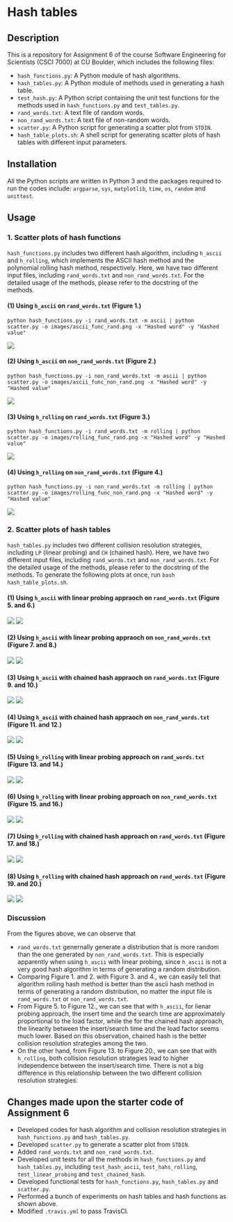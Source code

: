 # Hash tables

## Description
This is a repository for Assignment 6 of the course Software Engineering for Scientists (CSCI 7000) at CU Boulder, which includes the following files:
- `hash_functions.py`: A Python module of hash algorithms.
- `hash_tables.py`: A Python module of methods used in generating a hash table. 
- `test_hash.py`: A Python script containing the unit test functions for the methods used in `hash_functions.py` and `test_tables.py`.
- `rand_words.txt`: A text file of random words.
- `non_rand_words.txt`: A text file of non-random words.
- `scatter.py`: A Python script for generating a scatter plot from `STDIN`.
- `hash_table_plots.sh`: A shell script for generating scatter plots of hash tables with different input parameters. 

## Installation
All the Python scripts are written in Python 3 and the packages required to run the codes include: `argparse`, `sys`, `matplotlib`, `time`, `os`, `random` and `unittest`.

## Usage
### 1. Scatter plots of hash functions
`hash_functions.py` includes two different hash algorithm, including `h_ascii` and `h_rolling`, which implements the ASCII hash method and the polynomial rolling hash method, respectively. Here, we have two different input files, including `rand_words.txt` and `non_rand_words.txt`. For the detailed usage of the methods, please refer to the docstring of the methods.
#### (1) Using `h_ascii` on `rand_words.txt` (Figure 1.)
```
python hash_functions.py -i rand_words.txt -m ascii | python scatter.py -o images/ascii_func_rand.png -x "Hashed word" -y "Hashed value"
```
![](images/ascii_func_rand.png)
#### (2) Using `h_ascii` on `non_rand_words.txt` (Figure 2.)
```
python hash_functions.py -i non_rand_words.txt -m ascii | python scatter.py -o images/ascii_func_non_rand.png -x "Hashed word" -y "Hashed value"
```
![](images/ascii_func_non_rand.png)
#### (3) Using `h_rolling` on `rand_words.txt` (Figure 3.)
```
python hash_functions.py -i rand_words.txt -m rolling | python scatter.py -o images/rolling_func_rand.png -x "Hashed word" -y "Hashed value"
```
![](images/rolling_func_rand.png)


#### (4) Using `h_rolling` on `non_rand_words.txt` (Figure 4.)
```
python hash_functions.py -i non_rand_words.txt -m rolling | python scatter.py -o images/rolling_func_non_rand.png -x "Hashed word" -y "Hashed value"
```
![](images/rolling_func_non_rand.png)

### 2. Scatter plots of hash tables
`hash_tables.py` includes two different collision resolution strategies, including `LP` (linear probing) and `CH` (chained hash). Here, we have two different input files, including `rand_words.txt` and `non_rand_words.txt`. For the detailed usage of the methods, please refer to the docstring of the methods. To generate the following plots at once, run `bash hash_table_plots.sh`. 
#### (1) Using `h_ascii` with linear probing appraoch on `rand_words.txt` (Figure 5. and 6.)
![](images/ascii_linear_rand_add.png)
![](images/ascii_linear_rand_search.png)
#### (2) Using `h_ascii` with linear probing appraoch on `non_rand_words.txt` (Figure 7. and 8.)
![](images/ascii_linear_nonrand_add.png)
![](images/ascii_linear_nonrand_search.png)
#### (3) Using `h_ascii` with chained hash appraoch on `rand_words.txt` (Figure 9. and 10.)
![](images/ascii_chained_rand_add.png)
![](images/ascii_chained_rand_search.png)
#### (4) Using `h_ascii` with chained hash appraoch on `non_rand_words.txt` (Figure 11. and 12.)
![](images/ascii_chained_nonrand_add.png)
![](images/ascii_chained_nonrand_search.png)
#### (5) Using `h_rolling` with linear probing approach on `rand_words.txt` (Figure 13. and 14.)
![](images/rolling_linear_rand_add.png)
![](images/rolling_linear_rand_search.png)
#### (6) Using `h_rolling` with linear probing approach on `non_rand_words.txt` (Figure 15. and 16.)
![](images/rolling_linear_nonrand_add.png)
![](images/rolling_linear_nonrand_search.png)
#### (7) Using `h_rolling` with chained hash approach on `rand_words.txt` (Figure 17. and 18.)
![](images/rolling_chained_rand_add.png)
![](images/rolling_chained_rand_search.png)
#### (8) Using `h_rolling` with chained hash approach on `rand_words.txt` (Figure 19. and 20.)
![](images/rolling_chained_nonrand_add.png)
![](images/rolling_chained_nonrand_search.png)

### Discussion
From the figures above, we can observe that
- `rand_words.txt` genernally generate a distribution that is more random than the one generated by `non_rand_words.txt`. This is especially apparently when using `h_ascii` with linear probing, since `h_ascii` is not a very good hash algorithm in terms of generating a random distribution.
- Comparing Figure 1. and 2. with Figure 3. and 4., we can easily tell that algorithm rolling hash method is better than the ascii hash method in terms of generating a random distribution, no matter the input file is `rand_words.txt` or `non_rand_words.txt`.
- From Figure 5. to Figure 12., we can see that with `h_ascii`, for lienar probing approach, the insert time and the search time are approximately proportional to the load factor, while the for the chained hash approach, the linearity between the insert/search time and the load factor seems much lower. Based on this observation, chained hash is the better collision resolution strategies among the two.
- On the other hand, from Figure 13. to Figure 20., we can see that with `h_rolling`, both collision resolution strategies lead to higher independence between the insert/search time. There is not a big difference in this relationship between the two different collision resolution strategies.

## Changes made upon the starter code of Assignment 6
- Developed codes for hash algorithm and collision resolution strategies in `hash_functions.py` and `hash_tables.py`.
- Developed `scatter.py` to generate a scatter plot from `STDIN`.
- Added `rand_words.txt` and `non_rand_words.txt`.
- Developed unit tests for all the methods in `hash_functions.py` and `hash_tables.py`, including `test_hash_ascii`, `test_hahs_rolling`, `test_linear_probing` and `test_chained_hash`.
- Developed functional tests for `hash_functions.py`, `hash_tables.py` and `scatter.py`.
- Performed a bunch of experiments on hash tables and hash functions as shown above. 
- Modified `.travis.yml` to pass TravisCI.

